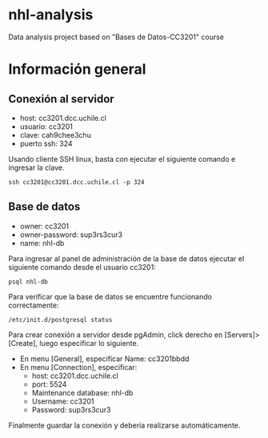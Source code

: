 # nhl-analysis
Data analysis project based on "Bases de Datos-CC3201" course

# Información general

## Conexión al servidor
- host: cc3201.dcc.uchile.cl
- usuario: cc3201
- clave: cah9chee3chu
- puerto ssh: 324

Usando cliente SSH linux, basta con ejecutar el siguiente comando e ingresar la clave.
```
ssh cc3201@cc3201.dcc.uchile.cl -p 324
```

## Base de datos

- owner: cc3201
- owner-password: sup3rs3cur3
- name: nhl-db

Para ingresar al panel de administración de la base de datos ejecutar el siguiente comando desde el usuario cc3201:
```
psql nhl-db
```

Para verificar que la base de datos se encuentre funcionando correctamente:
```
/etc/init.d/postgresql status
```
Para crear conexión a servidor desde pgAdmin, click derecho en [Servers]>[Create], luego especificar lo siguiente.
- En menu [General], especificar Name: cc3201bbdd
- En menu [Connection], especificar:
  - host: cc3201.dcc.uchile.cl
  - port: 5524
  - Maintenance database: nhl-db
  - Username: cc3201
  - Password: sup3rs3cur3
  
Finalmente guardar la conexión y debería realizarse automáticamente.
